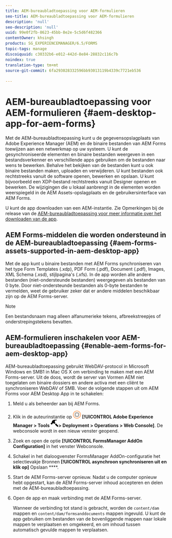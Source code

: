 ```yaml
---
title: AEM-bureaubladtoepassing voor AEM-formulieren
seo-title: AEM-bureaubladtoepassing voor AEM-formulieren
description: 'null'
seo-description: 'null'
uuid: 99e0f2fb-8623-45bb-8e2e-5c5d6f482366
contentOwner: khsingh
products: SG_EXPERIENCEMANAGER/6.5/FORMS
topic-tags: manage
discoiquuid: c30332b6-e012-442d-8e84-28832c116c7b
noindex: true
translation-type: tm+mt
source-git-commit: 6fa293028332596bb93013119b4339c7721eb536

---
```



# AEM-bureaubladtoepassing voor AEM-formulieren {#aem-desktop-app-for-aem-forms}

Met de AEM-bureaubladtoepassing kunt u de gegevensopslagplaats van Adobe Experience Manager (AEM) en de binaire bestanden van AEM Forms toewijzen aan een netwerkmap op uw systeem. U kunt de gesynchroniseerde elementen en binaire bestanden weergeven in een bestandsverkenner en verschillende apps gebruiken om de bestanden naar wens te bewerken. Behalve het bekijken van de bestanden kunt u ook binaire bestanden maken, uploaden en verwijderen. U kunt bestanden ook rechtstreeks vanuit de software openen, bewerken en opslaan. U kunt bijvoorbeeld een XDP-bestand rechtstreeks vanuit Designer openen en bewerken. De wijzigingen die u lokaal aanbrengt in de elementen worden weerspiegeld in de AEM Assets-opslagplaats en de gebruikersinterface van AEM Forms.

U kunt de app downloaden van een AEM-instantie. Zie Opmerkingen bij de release van de [AEM-bureaubladtoepassing voor meer informatie over het downloaden van de app](https://helpx.adobe.com/experience-manager/desktop-app/release-notes.html).

## AEM Forms-middelen die worden ondersteund in de AEM-bureaubladtoepassing {#aem-forms-assets-supported-in-aem-desktop-app}

Met de app kunt u binaire bestanden met AEM Forms synchroniseren van het type Form Templates (.xdp), PDF Form (.pdf), Document (.pdf), Images, XML Schema (.xsd), stijlpagina&#39;s (.xfs). In de app worden alle andere bestanden (niet-ondersteunde bestanden) weergegeven als bestanden van 0 byte. Door niet-ondersteunde bestanden als 0-byte bestanden te vermelden, weet de gebruiker zeker dat er andere middelen beschikbaar zijn op de AEM Forms-server.

>[!NOTE]
>
>Een bestandsnaam mag alleen alfanumerieke tekens, afbreekstreepjes of onderstrepingstekens bevatten.

## AEM-formulieren inschakelen voor AEM-bureaubladtoepassing {#enable-aem-forms-for-aem-desktop-app}

AEM-bureaubladtoepassing gebruikt WebDAV-protocol in Microsoft Windows en SMB1 in Mac OS X om verbinding te maken met een AEM Forms-server. Uit de doos, wordt de server van Vormen AEM niet toegelaten om binaire dossiers en andere activa met een cliënt te synchroniseren WebDAV of SMB. Voer de volgende stappen uit om AEM Forms voor AEM Desktop App in te schakelen:

1. Meld u als beheerder aan bij AEM Forms.
1. Klik in de auteurinstantie op ![adobeexperienceManager](assets/adobeexperiencemanager.png) **[!UICONTROL Adobe Experience Manager > Tools **![hammer](assets/hammer.png)> Deployment > Operations > Web Console**]**. De webconsole wordt in een nieuw venster geopend.
1. Zoek en open de optie **[!UICONTROL FormsManager AddOn Configuration]** in het venster Webconsole.
1. Schakel in het dialoogvenster FormsManager AddOn-configuratie het selectievakje Bronnen **[!UICONTROL asynchroon synchroniseren uit en klik op]** Opslaan ****.
1. Start de AEM Forms-server opnieuw. Nadat u de computer opnieuw hebt opgestart, kan de AEM Forms-server inhoud accepteren en delen met de AEM-bureaubladtoepassing.
1. Open de app en maak verbinding met de AEM Forms-server.

   Wanneer de verbinding tot stand is gebracht, worden de `content/dam` mappen en `content/dam/formsanddocuments` mappen ingevuld. U kunt de app gebruiken om bestanden van de bovenliggende mappen naar lokale mappen te verplaatsen en omgekeerd, en om inhoud tussen automatisch gevulde mappen te verplaatsen.

